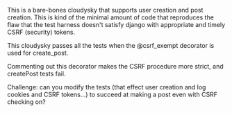 This is a bare-bones cloudysky that supports user creation and post creation.  This is kind of the minimal amount of code that reproduces the flaw that the test harness doesn't satisfy django with appropriate and timely CSRF (security) tokens.  

This cloudysky passes all the tests when the @csrf_exempt decorator is used for create_post.  

Commenting out this decorator makes the CSRF procedure more strict, and createPost tests fail.

Challenge:  can you modify the tests (that effect user creation and log cookies and CSRF tokens...) to succeed at making a post even with CSRF checking on?

